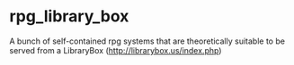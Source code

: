 rpg_library_box
===============

A bunch of self-contained rpg systems that are theoretically suitable to be served from a LibraryBox (http://librarybox.us/index.php)

